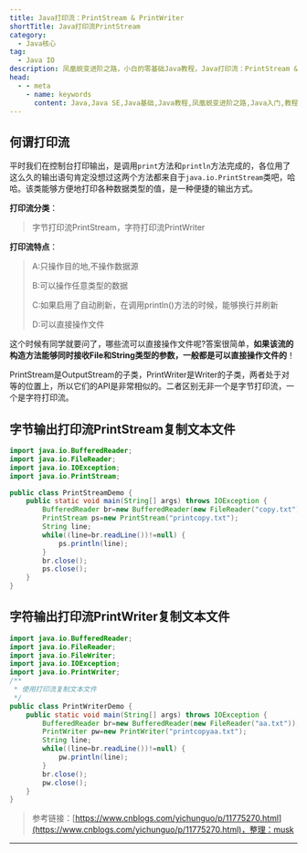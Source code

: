 ```yaml
---
title: Java打印流：PrintStream & PrintWriter
shortTitle: Java打印流PrintStream
category:
  - Java核心
tag:
  - Java IO
description: 凤凰蜕变进阶之路，小白的零基础Java教程，Java打印流：PrintStream & PrintWriter
head:
  - - meta
    - name: keywords
      content: Java,Java SE,Java基础,Java教程,凤凰蜕变进阶之路,Java入门,教程,Java IO,打印流,PrintStream,PrintWriter
---
```


## 何谓打印流

平时我们在控制台打印输出，是调用`print`方法和`println`方法完成的，各位用了这么久的输出语句肯定没想过这两个方法都来自于`java.io.PrintStream`类吧，哈哈。该类能够方便地打印各种数据类型的值，是一种便捷的输出方式。

**打印流分类**：

> 字节打印流PrintStream，字符打印流PrintWriter

**打印流特点**：

> A:只操作目的地,不操作数据源
> 
> B:可以操作任意类型的数据
> 
> C:如果启用了自动刷新，在调用println()方法的时候，能够换行并刷新
> 
> D:可以直接操作文件

这个时候有同学就要问了，哪些流可以直接操作文件呢?答案很简单，**如果该流的构造方法能够同时接收File和String类型的参数，一般都是可以直接操作文件的**！

PrintStream是OutputStream的子类，PrintWriter是Writer的子类，两者处于对等的位置上，所以它们的API是非常相似的。二者区别无非一个是字节打印流，一个是字符打印流。

## 字节输出打印流PrintStream复制文本文件

```java
import java.io.BufferedReader;
import java.io.FileReader;
import java.io.IOException;
import java.io.PrintStream;

public class PrintStreamDemo {
    public static void main(String[] args) throws IOException {
        BufferedReader br=new BufferedReader(new FileReader("copy.txt"));
        PrintStream ps=new PrintStream("printcopy.txt");
        String line;
        while((line=br.readLine())!=null) {
            ps.println(line);
        }
        br.close();
        ps.close();
    }
}
```
 

## 字符输出打印流PrintWriter复制文本文件

```java
import java.io.BufferedReader;
import java.io.FileReader;
import java.io.FileWriter;
import java.io.IOException;
import java.io.PrintWriter;
/**
 * 使用打印流复制文本文件
 */
public class PrintWriterDemo {
    public static void main(String[] args) throws IOException {
        BufferedReader br=new BufferedReader(new FileReader("aa.txt"));
        PrintWriter pw=new PrintWriter("printcopyaa.txt");
        String line;
        while((line=br.readLine())!=null) {
            pw.println(line);
        }
        br.close();
        pw.close();
    }
}
```

>参考链接：[https://www.cnblogs.com/yichunguo/p/11775270.html](https://www.cnblogs.com/yichunguo/p/11775270.html)，整理：musk


---------

  

 


  